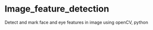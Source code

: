 Image_feature_detection
=======================

Detect and mark face and eye features in image using openCV, python
